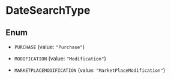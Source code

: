 
# DateSearchType

## Enum


* `PURCHASE` (value: `"Purchase"`)

* `MODIFICATION` (value: `"Modification"`)

* `MARKETPLACEMODIFICATION` (value: `"MarketPlaceModification"`)



